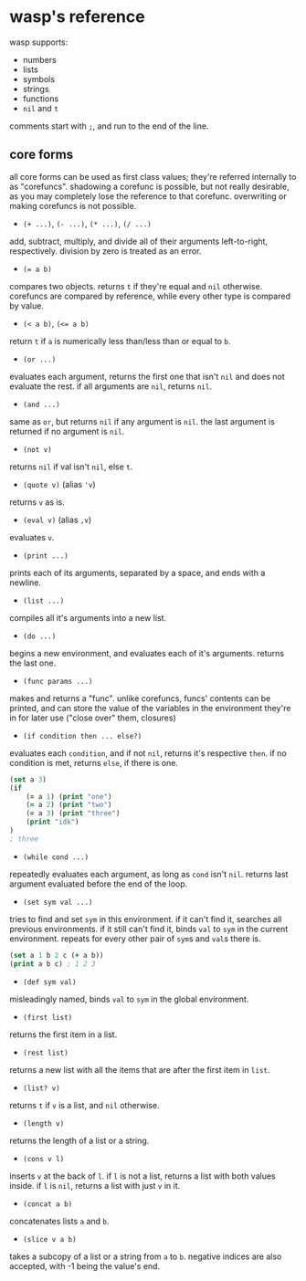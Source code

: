 # wasp's reference

wasp supports:
- numbers
- lists
- symbols
- strings
- functions
- `nil` and `t`

comments start with `;`, and run to the end of the line.

## core forms

all core forms can be used as first class values; they're referred internally to as "corefuncs".
shadowing a corefunc is possible, but not really desirable, as you may completely lose the reference to that corefunc.
overwriting or making corefuncs is not possible.

- `(+ ...)`, `(- ...)`, `(* ...)`, `(/ ...)`

add, subtract, multiply, and divide all of their arguments left-to-right, respectively. division by zero is treated as an error.

- `(= a b)`

compares two objects. returns `t` if they're equal and `nil` otherwise.
corefuncs are compared by reference, while every other type is compared by value.

- `(< a b)`, `(<= a b)`

return `t` if `a` is numerically less than/less than or equal to `b`.

- `(or ...)`

evaluates each argument, returns the first one that isn't `nil` and does not evaluate the rest. if all arguments are `nil`, returns `nil`.

- `(and ...)`

same as `or`, but returns `nil` if any argument is `nil`. the last argument is returned if no argument is `nil`.

- `(not v)`

returns `nil` if val isn't `nil`, else `t`.

- `(quote v)` (alias `'v`)

returns `v` as is.

- `(eval v)` (alias `,v`)

evaluates `v`.

- `(print ...)`

prints each of its arguments, separated by a space, and ends with a newline.

- `(list ...)`

compiles all it's arguments into a new list.

- `(do ...)`

begins a new environment, and evaluates each of it's arguments. returns the last one.

- `(func params ...)`

makes and returns a "func".
unlike corefuncs, funcs' contents can be printed, and can store the value of the variables in the environment they're in for later use ("close over" them, closures)

- `(if condition then ... else?)`

evaluates each `condition`, and if not `nil`, returns it's respective `then`. if no condition is met, returns `else`, if there is one.

```clojure
(set a 3)
(if
    (= a 1) (print "one")
    (= a 2) (print "two")
    (= a 3) (print "three")
    (print "idk")
)
; three
```

- `(while cond ...)`

repeatedly evaluates each argument, as long as `cond` isn't `nil`. returns last argument evaluated before the end of the loop.

- `(set sym val ...)`

tries to find and set `sym` in this environment. if it can't find it, searches all previous environments. if it still can't find it, binds `val` to `sym` in the current environment.
repeats for every other pair of `sym`s and `val`s there is.

```clojure
(set a 1 b 2 c (+ a b))
(print a b c) ; 1 2 3
```

- `(def sym val)`

misleadingly named, binds `val` to `sym` in the global environment.

- `(first list)`

returns the first item in a list.

- `(rest list)`

returns a new list with all the items that are after the first item in `list`.

- `(list? v)`

returns `t` if `v` is a list, and `nil` otherwise.

- `(length v)`

returns the length of a list or a string.

- `(cons v l)`

inserts `v` at the back of `l`.
if `l` is not a list, returns a list with both values inside.
if `l` is `nil`, returns a list with just `v` in it.

- `(concat a b)`

concatenates lists `a` and `b`.

- `(slice v a b)`

takes a subcopy of a list or a string from `a` to `b`.
negative indices are also accepted, with -1 being the value's end.
